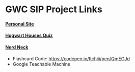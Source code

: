 # GWC SIP Project Links

#### [Personal Site](https://rebeccawang.tech)

#### [Hogwart Houses Quiz](https://personality-quiz-starter-code-1.rwang06.repl.co/)

#### [Nerd Neck](https://nerdneck.vercel.app/)
  
* Flashcard Code: https://codepen.io/Itchiii/pen/QmEGJd
* Google Teachable Machine


